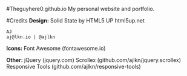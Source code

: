 #Theguyhere0.github.io
My personal website and portfolio.

#Credits
**Design:**
	Solid State by HTML5 UP
	html5up.net

	AJ
	aj@lkn.io | @ajlkn

**Icons:**
	Font Awesome (fontawesome.io)

**Other:**
	jQuery (jquery.com)
	Scrollex (github.com/ajlkn/jquery.scrollex)
	Responsive Tools (github.com/ajlkn/responsive-tools)
